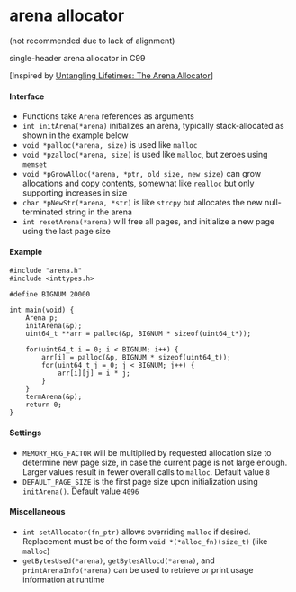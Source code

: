 # arena allocator
(not recommended due to lack of alignment)

single-header arena allocator in C99

[Inspired by [Untangling Lifetimes: The Arena Allocator](https://www.rfleury.com/p/untangling-lifetimes-the-arena-allocator)]

#### Interface
- Functions take `Arena` references as arguments
- `int initArena(*arena)` initializes an arena, typically stack-allocated as shown in the example below
- `void *palloc(*arena, size)` is used like `malloc`
- `void *pzalloc(*arena, size)` is used like `malloc`, but zeroes using `memset`
- `void *pGrowAlloc(*arena, *ptr, old_size, new_size)`  can grow allocations and copy contents, somewhat like `realloc` but only supporting increases in size
- `char *pNewStr(*arena, *str)` is like `strcpy` but allocates the new null-terminated string in the arena
- `int resetArena(*arena)` will free all pages, and initialize a new page using the last page size

#### Example
```
#include "arena.h"
#include <inttypes.h>

#define BIGNUM 20000

int main(void) {
	Arena p;
	initArena(&p);
	uint64_t **arr = palloc(&p, BIGNUM * sizeof(uint64_t*));

	for(uint64_t i = 0; i < BIGNUM; i++) {
		arr[i] = palloc(&p, BIGNUM * sizeof(uint64_t));
		for(uint64_t j = 0; j < BIGNUM; j++) {
			arr[i][j] = i * j;
		}
	}
	termArena(&p);
	return 0;
}
```

#### Settings
- `MEMORY_HOG_FACTOR` will be multiplied by requested allocation size to determine new page size, in case the current page is not large enough. Larger values result in fewer overall calls to `malloc`. Default value `8`
- `DEFAULT_PAGE_SIZE` is the first page size upon initialization using `initArena()`. Default value `4096`

#### Miscellaneous
- `int setAllocator(fn_ptr)` allows overriding `malloc` if desired. Replacement must be of the form `void *(*alloc_fn)(size_t)` (like `malloc`)
- `getBytesUsed(*arena)`, `getBytesAllocd(*arena)`, and `printArenaInfo(*arena)` can be used to retrieve or print usage information at runtime
